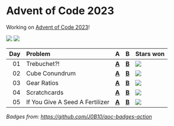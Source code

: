 # Advent of Code 2023

Working on [Advent of Code 2023](https://adventofcode.com/2023/)!

![](https://img.shields.io/badge/stars%20⭐-10-yellow) ![](https://img.shields.io/badge/days%20completed-6-red)

|  Day | Problem                         | A                        | B                        | Stars won                                            |
| ---: | :------------------------------ | :----------------------- | :----------------------- | :--------------------------------------------------- |
|   01 | Trebuchet?!                     | [**A**](day01/a/main.go) | [**B**](day01/b/main.go) | ![](https://img.shields.io/badge/stars%20⭐-2-yellow) |
|   02 | Cube Conundrum                  | [**A**](day02/a/main.go) | [**B**](day02/b/main.go) | ![](https://img.shields.io/badge/stars%20⭐-2-yellow) |
|   03 | Gear Ratios                     | [**A**](day03/a/main.go) | [**B**](day03/b/main.go) | ![](https://img.shields.io/badge/stars%20⭐-2-yellow) |
|   04 | Scratchcards                    | [**A**](day04/a/main.go) | [**B**](day04/b/main.go) | ![](https://img.shields.io/badge/stars%20⭐-2-yellow) |
|   05 | If You Give A Seed A Fertilizer | [**A**](day05/a/main.go) | [**B**](day05/b/main.go) | ![](https://img.shields.io/badge/stars%20⭐-2-yellow) |

*Badges from: https://github.com/J0B10/aoc-badges-action*
